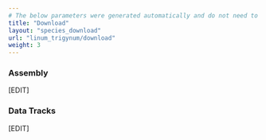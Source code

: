 ```yaml
---
# The below parameters were generated automatically and do not need to be changed.
title: "Download"
layout: "species_download"
url: "linum_trigynum/download"
weight: 3
---
```


### Assembly

[EDIT]

### Data Tracks

[EDIT]
